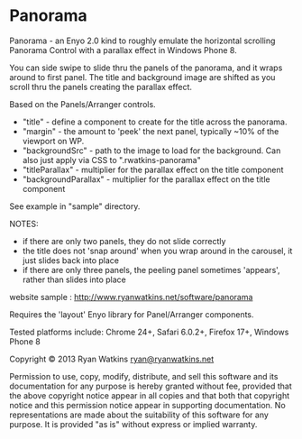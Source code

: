 Panorama
========

Panorama - an Enyo 2.0 kind to roughly emulate the horizontal scrolling Panorama Control with a parallax effect in Windows Phone 8.

You can side swipe to slide thru the panels of the panorama, and it wraps around to first panel.  The title and background image are shifted as you scroll thru the panels creating the parallax effect.

Based on the Panels/Arranger controls.

- "title" - define a component to create for the title across the panorama.
- "margin" - the amount to 'peek' the next panel, typically ~10% of the viewport on WP.
- "backgroundSrc" - path to the image to load for the background.  Can also just apply via CSS to ".rwatkins-panorama"
- "titleParallax" - multiplier for the parallax effect on the title component
- "backgroundParallax" - multiplier for the parallax effect on the title component

See example in "sample" directory.


NOTES:

- if there are only two panels, they do not slide correctly
- the title does not 'snap around' when you wrap around in the carousel, it just slides back into place
- if there are only three panels, the peeling panel sometimes 'appears', rather than slides into place


website sample : http://www.ryanwatkins.net/software/panorama

Requires the 'layout' Enyo library for Panel/Arranger components.

Tested platforms include: Chrome 24+, Safari 6.0.2+, Firefox 17+, Windows Phone 8


Copyright © 2013 Ryan Watkins <ryan@ryanwatkins.net>

Permission to use, copy, modify, distribute, and sell this software and its documentation for any purpose is hereby granted without fee, provided that the above copyright notice appear in all copies and that both that copyright notice and this permission notice appear in supporting documentation. No representations are made about the suitability of this software for any purpose. It is provided "as is" without express or implied warranty.